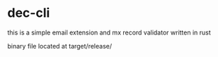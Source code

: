 # dec-cli

this is a  simple email extension and mx record validator written in rust

binary file located at target/release/
